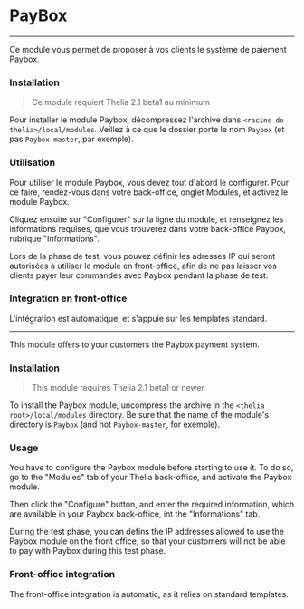# PayBox
----------

Ce module vous permet de proposer à vos clients le système de paiement Paybox.

### Installation

> Ce module requiert Thelia 2.1 beta1 au minimum

Pour installer le module Paybox, décompressez l'archive dans `<racine de thelia>/local/modules`. Veillez à ce que le dossier porte le nom `Paybox` (et pas `Paybox-master`, par exemple).

### Utilisation

Pour utiliser le module Paybox, vous devez tout d'abord le configurer. Pour ce faire, rendez-vous dans votre back-office, onglet Modules, et activez le module Paybox.

Cliquez ensuite sur "Configurer" sur la ligne du module, et renseignez les informations requises, que vous trouverez dans votre back-office Paybox, rubrique "Informations".

Lors de la phase de test, vous pouvez définir les adresses IP qui seront autorisées à utiliser le module en front-office, afin de ne pas laisser vos clients payer leur commandes avec Paybox pendant la phase de test.

### Intégration en front-office

L'intégration est automatique, et s'appuie sur les templates standard.

----------

This module offers to your customers the Paybox payment system.

### Installation

> This module requires Thelia 2.1 beta1 or newer

To install the Paybox module, uncompress the archive in the `<thelia root>/local/modules` directory. Be sure that the name of the module's directory is `Paybox` (and not `Paybox-master`, for exemple).

### Usage

You have to configure the Paybox module before starting to use it. To do so, go to the "Modules" tab of your Thelia back-office, and activate the Paybox module.

Then click the "Configure" button, and enter the required information, which are available in your Paybox back-office, int the "Informations" tab.

During the test phase, you can defins the IP addresses allowed to use the Paybox module on the front office, so that your customers will not be able to pay with Paybox during this test phase. 

### Front-office integration

The front-office integration is automatic, as it relies on standard templates.

